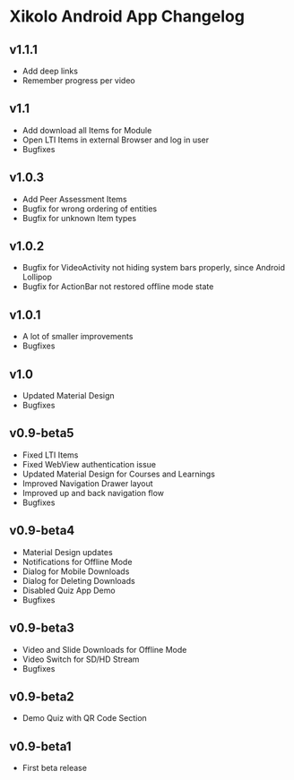 Xikolo Android App Changelog
============================

## v1.1.1
* Add deep links
* Remember progress per video

## v1.1
* Add download all Items for Module
* Open LTI Items in external Browser and log in user
* Bugfixes

## v1.0.3
* Add Peer Assessment Items
* Bugfix for wrong ordering of entities
* Bugfix for unknown Item types

## v1.0.2
* Bugfix for VideoActivity not hiding system bars properly, since Android Lollipop
* Bugfix for ActionBar not restored offline mode state

## v1.0.1
* A lot of smaller improvements
* Bugfixes

## v1.0
* Updated Material Design
* Bugfixes

## v0.9-beta5
* Fixed LTI Items
* Fixed WebView authentication issue
* Updated Material Design for Courses and Learnings
* Improved Navigation Drawer layout
* Improved up and back navigation flow
* Bugfixes

## v0.9-beta4
* Material Design updates
* Notifications for Offline Mode
* Dialog for Mobile Downloads
* Dialog for Deleting Downloads
* Disabled Quiz App Demo
* Bugfixes

## v0.9-beta3
* Video and Slide Downloads for Offline Mode
* Video Switch for SD/HD Stream
* Bugfixes

## v0.9-beta2
* Demo Quiz with QR Code Section

## v0.9-beta1
* First beta release